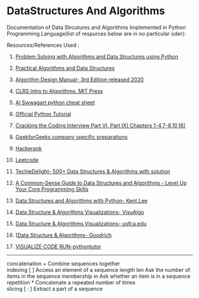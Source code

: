 # DataStructures And Algorithms
Documentation of Data Strcutures and Algorithms Implemented in Python Programming Language(list of respurces below are in no particular oder):

Resources/References Used :
1. [Problem Solving with Algorithms and Data Structures using Python](https://runestone.academy/runestone/books/published/pythonds/index.html)
2. [Practical Algorithms and Data Structures](https://bradfieldcs.com/algos/)
3. [Algorithm Design Manual- 3rd Edition released 2020](https://www.algorist.com/)
4. [CLRS Intro to Algorithms, MIT Press ](https://edutechlearners.com/download/Introduction_to_algorithms-3rd%20Edition.pdf)
5. [Al Swwagart python cheat sheet](https://www.pythoncheatsheet.org/)
6. [Official Python Tutorial](https://docs.python.org/3/tutorial/index.html)
7. [Cracking the Coding Interview Part VI, Part IX( Chapters 1-4,7-8,10,16)](https://acrobat.adobe.com/link/review?uri=urn:aaid:scds:US:609efe13-dcab-4cbd-a304-d976e45a5e8c)
8. [GeekforGeeks company specific preparations](https://www.geeksforgeeks.org/company-preparation/)
9. [Hackerank](https://www.hackerrank.com/dashboard)

10. [Leetcode](https://leetcode.com/problemset/all/)

11. [TechieDelight- 500+ Data Structures & Algorithms with solution ](https://www.techiedelight.com/data-structures-and-algorithms-problems/)

12. [A Common-Sense Guide to Data Structures and Algorithms - Level Up Your Core Programming Skills](https://github.com/bat67/awesome-algorithm-books/blob/master/classic%20algorithms/A%20Common-Sense%20Guide%20to%20Data%20Structures%20and%20Algorithms%20-%20Level%20Up%20Your%20Core%20Programming%20Skills.epub)

13. [Data Structures and Algorithms with Python- Kent Lee](https://github.com/priscilj/Hadoop-related-books/blob/master/Data%20Structures%20and%20Algorithms%20with%20Python%20By%20Kent%20D.%20Lee%2C%20Steve%20Hubbard%202015%20Springer.pdf)
14. [Data Structure & Algorithms Visualizations- VisuAlgo](https://visualgo.net/en)
15. [Data Structure & Algorithms Visualizations- usfca.edu](https://www.cs.usfca.edu/~galles/visualization/Algorithms.html)
16. [[Data Structure & Algorithms- Goodrich](http://index-of.es/Varios-2/Data%20Structures%20and%20Algorithms%20in%20Python.pdf)
17. [VISUALIZE CODE RUN-pythontutor ](http://pythontutor.com/visualize.html#mode=edit)

***************************************************************************************************************


concatenation	+	Combine sequences together	
indexing	[ ]	Access an element of a sequence	
length	len	Ask the number of items in the sequence	
membership	in	Ask whether an item is in a sequence	
repetition	*	Concatenate a repeated number of times	
slicing	[ : ]	Extract a part of a sequence	
